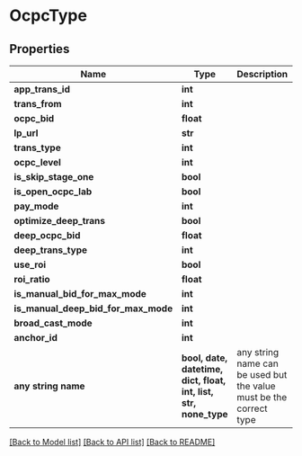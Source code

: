 # OcpcType


## Properties
Name | Type | Description | Notes
------------ | ------------- | ------------- | -------------
**app_trans_id** | **int** |  | [optional] 
**trans_from** | **int** |  | [optional] 
**ocpc_bid** | **float** |  | [optional] 
**lp_url** | **str** |  | [optional] 
**trans_type** | **int** |  | [optional] 
**ocpc_level** | **int** |  | [optional] 
**is_skip_stage_one** | **bool** |  | [optional] 
**is_open_ocpc_lab** | **bool** |  | [optional] 
**pay_mode** | **int** |  | [optional] 
**optimize_deep_trans** | **bool** |  | [optional] 
**deep_ocpc_bid** | **float** |  | [optional] 
**deep_trans_type** | **int** |  | [optional] 
**use_roi** | **bool** |  | [optional] 
**roi_ratio** | **float** |  | [optional] 
**is_manual_bid_for_max_mode** | **int** |  | [optional] 
**is_manual_deep_bid_for_max_mode** | **int** |  | [optional] 
**broad_cast_mode** | **int** |  | [optional] 
**anchor_id** | **int** |  | [optional] 
**any string name** | **bool, date, datetime, dict, float, int, list, str, none_type** | any string name can be used but the value must be the correct type | [optional]

[[Back to Model list]](../README.md#documentation-for-models) [[Back to API list]](../README.md#documentation-for-api-endpoints) [[Back to README]](../README.md)


